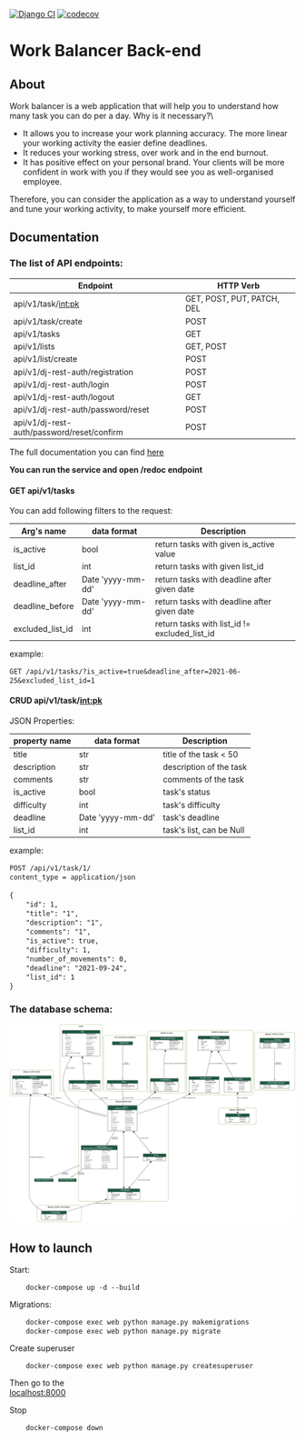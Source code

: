 [![Django CI](https://github.com/nikitazigman/work_balancer/actions/workflows/django.yml/badge.svg?branch=master)](https://github.com/nikitazigman/work_balancer/actions/workflows/django.yml)
[![codecov](https://codecov.io/gh/nikitazigman/work_balancer/branch/master/graph/badge.svg?token=I5U9GK3W1O)](https://codecov.io/gh/nikitazigman/work_balancer)
# Work Balancer Back-end

## About 

Work balancer is a web application that will help you to understand how many task you can do per a day.
Why is it necessary?\

* It allows you to increase your work planning accuracy. The more linear your working activity the easier define deadlines. 
* It reduces your working stress, over work and in the end burnout.
* It has positive effect on your personal brand. Your clients will be more confident in work with you if they would see you as well-organised employee. 

Therefore, you can consider the application as a way to understand yourself and tune your working activity, to make yourself more efficient. 

## Documentation

### The list of API endpoints:

| Endpoint                                   | HTTP Verb                    | 
|--------------------------------------------|------------------------------|
| api/v1/task/<int:pk>                       | GET, POST, PUT, PATCH, DEL   |
| api/v1/task/create                         | POST                         |
| api/v1/tasks                               | GET                          |
| api/v1/lists                               | GET, POST                    | 
| api/v1/list/create                         | POST                         |
| api/v1/dj-rest-auth/registration           | POST                         |
| api/v1/dj-rest-auth/login                  | POST                         |
| api/v1/dj-rest-auth/logout                 | GET                          |
| api/v1/dj-rest-auth/password/reset         | POST                         |
| api/v1/dj-rest-auth/password/reset/confirm | POST                         |

The full documentation you can find [here](doc/openapi-schema.yml)

**You can run the service and open /redoc endpoint**

#### GET api/v1/tasks 

You can add following filters to the request: 

| Arg's name        | data format       | Description                                   |
|-------------------|-------------------|-----------------------------------------------|
| is_active         | bool              | return tasks with given is_active value       | 
| list_id           | int               | return tasks with given list_id               | 
| deadline_after    | Date 'yyyy-mm-dd' | return tasks with deadline after given date   | 
| deadline_before   | Date 'yyyy-mm-dd' | return tasks with deadline after given date   |
| excluded_list_id  | int               | return tasks with list_id != excluded_list_id |

example: 
    
    GET /api/v1/tasks/?is_active=true&deadline_after=2021-06-25&excluded_list_id=1

#### CRUD api/v1/task/<int:pk> 

JSON Properties: 

| property name     | data format       | Description                                   |
|-------------------|-------------------|-----------------------------------------------|
| title         | str               | title of the task < 50    | 
| description   | str               | description of the task   |
| comments      | str               | comments of the task      | 
| is_active     | bool              | task's status             |
| difficulty    | int               | task's difficulty         |
| deadline      | Date 'yyyy-mm-dd' | task's deadline           |
| list_id       | int               | task's list, can be Null  |

example:

    POST /api/v1/task/1/
    content_type = application/json
    
    {
        "id": 1,
        "title": "1",
        "description": "1",
        "comments": "1",
        "is_active": true,
        "difficulty": 1,
        "number_of_movements": 0,
        "deadline": "2021-09-24",
        "list_id": 1
    }

### The database schema: 

![db structure](doc/my_project_visualized.png)

## How to launch
Start:
```commandline
    docker-compose up -d --build
```
Migrations:
```commandline
    docker-compose exec web python manage.py makemigrations
    docker-compose exec web python manage.py migrate
```
Create superuser
```commandline
    docker-compose exec web python manage.py createsuperuser
```
Then go to the\
[localhost:8000](localhost:8000)

Stop
```commandline
    docker-compose down
```

